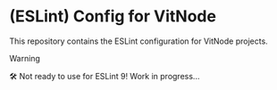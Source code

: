 # (ESLint) Config for VitNode

This repository contains the ESLint configuration for VitNode projects.

> [!WARNING]
> 🛠️ Not ready to use for ESLint 9! Work in progress...

